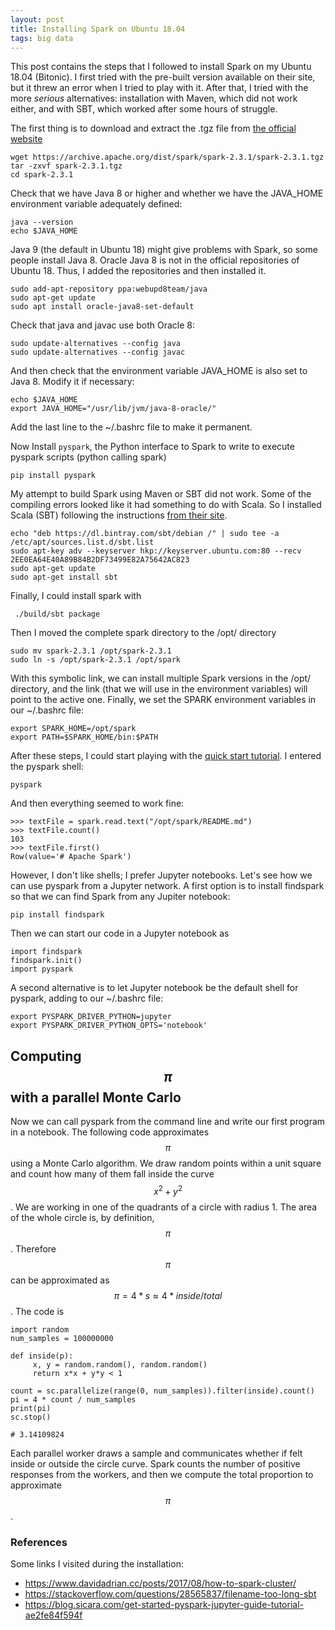 ```yaml
---
layout: post
title: Installing Spark on Ubuntu 18.04
tags: big data
---
```


This post contains the steps that I followed to install Spark on my Ubuntu 18.04 (Bitonic). I first tried with the pre-built version available on their site, but it threw an error when I tried to play with it. After that, I tried with the more *serious* alternatives: installation with Maven, which did not work either, and with SBT, which worked after some hours of struggle.


The first thing is to download and extract the .tgz file from [the official website](http://spark.apache.org/downloads.html)


    wget https://archive.apache.org/dist/spark/spark-2.3.1/spark-2.3.1.tgz
    tar -zxvf spark-2.3.1.tgz
    cd spark-2.3.1


Check that we have Java 8 or higher and whether we have the JAVA_HOME environment variable adequately defined:

    java --version
    echo $JAVA_HOME

Java 9 (the default in Ubuntu 18) might give problems with Spark, so some people install Java 8. Oracle Java 8 is not in the official repositories of Ubuntu 18. Thus, I added the repositories and then installed it.

    sudo add-apt-repository ppa:webupd8team/java
    sudo apt-get update
    sudo apt install oracle-java8-set-default

 Check that java and javac use both Oracle 8:

    sudo update-alternatives --config java
    sudo update-alternatives --config javac
    
And then check that the environment variable JAVA_HOME is also set to Java 8. Modify it if necessary:

    echo $JAVA_HOME
    export JAVA_HOME="/usr/lib/jvm/java-8-oracle/"

Add the last line to the ~/.bashrc file to make it permanent.

Now Install `pyspark`, the Python interface to Spark to write  to execute pyspark scripts (python calling spark)

    pip install pyspark

My attempt to build Spark using Maven or SBT did not work. Some of the compiling errors looked like it had something to do with Scala. So I installed Scala (SBT) following the instructions [from their site](https://www.scala-sbt.org/download.html?_ga=2.151093565.506191957.1537690680-997580507.1537641438).

    echo "deb https://dl.bintray.com/sbt/debian /" | sudo tee -a /etc/apt/sources.list.d/sbt.list
    sudo apt-key adv --keyserver hkp://keyserver.ubuntu.com:80 --recv 2EE0EA64E40A89B84B2DF73499E82A75642AC823
    sudo apt-get update
    sudo apt-get install sbt

 Finally, I could install spark with
 
     ./build/sbt package

Then I moved the complete spark directory to the /opt/ directory

    sudo mv spark-2.3.1 /opt/spark-2.3.1
    sudo ln -s /opt/spark-2.3.1 /opt/spark

  
 With this symbolic link, we can install multiple Spark versions in the /opt/ directory, and the link (that we will use in the environment variables) will point to the active one. Finally, we set the SPARK environment variables in our ~/.bashrc file:
 
    export SPARK_HOME=/opt/spark
    export PATH=$SPARK_HOME/bin:$PATH
 
After these steps, I could start playing with the [quick start tutorial](https://spark.apache.org/docs/latest/quick-start.html). I entered the pyspark shell:

    pyspark
   
And then everything seemed to work fine:
   
    >>> textFile = spark.read.text("/opt/spark/README.md")
    >>> textFile.count()
    103 
    >>> textFile.first()
    Row(value='# Apache Spark')

    
However, I don't like shells; I prefer Jupyter notebooks. Let's see how we can use pyspark from a Jupyter network. A first option is to install findspark so that we can find Spark from any Jupiter notebook:

    pip install findspark

Then we can start our code in a Jupyter notebook as
 
    import findspark
    findspark.init()
    import pyspark
 
A second alternative is to let Jupyter notebook be the default shell for pyspark, adding to our  ~/.bashrc file:

    export PYSPARK_DRIVER_PYTHON=jupyter
    export PYSPARK_DRIVER_PYTHON_OPTS='notebook'

## Computing $$\pi$$ with a parallel Monte Carlo

Now we can call pyspark from the command line and write our first program in a notebook. The following code approximates $$\pi$$ using a Monte Carlo algorithm. We draw random points within a unit square and count how many of them fall inside the curve  $$x^2 + y^2$$. We are working in one of the quadrants of a circle with radius 1. The area of the whole circle is, by definition, $$\pi$$. Therefore $$\pi$$ can be approximated as  $$ \pi= 4*s \approx 4 * inside / total$$. The code is

    import random
    num_samples = 100000000
    
    def inside(p):     
         x, y = random.random(), random.random()
         return x*x + y*y < 1

    count = sc.parallelize(range(0, num_samples)).filter(inside).count()
    pi = 4 * count / num_samples
    print(pi)
    sc.stop()
    
    # 3.14109824

Each parallel worker draws a sample and communicates whether if felt inside or outside the circle curve. Spark counts the number of positive responses from the workers, and then we compute the total proportion to approximate $$\pi$$.

### References

Some links I visited during the installation:

* https://www.davidadrian.cc/posts/2017/08/how-to-spark-cluster/
* https://stackoverflow.com/questions/28565837/filename-too-long-sbt
* https://blog.sicara.com/get-started-pyspark-jupyter-guide-tutorial-ae2fe84f594f